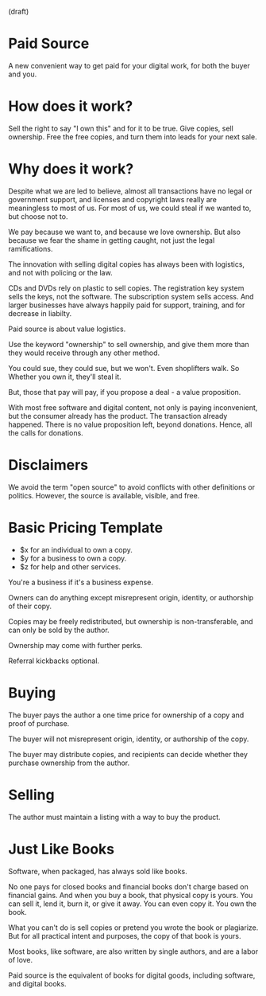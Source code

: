 (draft)

# Paid Source

A new convenient way to get paid for your digital work, for both the buyer and you. 

# How does it work?

Sell the right to say "I own this" and for it to be true. Give copies, sell ownership. Free the free copies, and turn them into leads for your next sale. 

# Why does it work?

Despite what we are led to believe, almost all transactions have no legal or government support, and licenses and copyright laws really are meaningless to most of us. For most of us, we could steal if we wanted to, but choose not to.

We pay because we want to, and because we love ownership. But also because we fear the shame in getting caught, not just the legal ramifications.

The innovation with selling digital copies has always been with logistics, and not with policing or the law.

CDs and DVDs rely on plastic to sell copies. The registration key system sells the keys, not the software. The subscription system sells access. And larger businesses have always happily paid for support, training, and for decrease in liabilty.

Paid source is about value logistics. 

Use the keyword "ownership" to sell ownership, and give them more than they would receive through any other method.

You could sue, they could sue, but we won't. Even shoplifters walk. So  Whether you own it, they'll steal it. 

But, those that pay will pay, if you propose a deal - a value proposition.

With most free software and digital content, not only is paying inconvenient, but the consumer already has the product. The transaction already happened. There is no value proposition left, beyond donations. Hence, all the calls for donations.



# Disclaimers

We avoid the term "open source" to avoid conflicts with other definitions or politics. However, the source is available, visible, and free.






# Basic Pricing Template

- $x for an individual to own a copy.
- $y for a business to own a copy.
- $z for help and other services.

You're a business if it's a business expense.

Owners can do anything except misrepresent origin, identity, or authorship of their copy.

Copies may be freely redistributed, but ownership is non-transferable, and can only be sold by the author. 

Ownership may come with further perks. 

Referral kickbacks optional.



# Buying

The buyer pays the author a one time price for ownership of a copy and proof of purchase.

The buyer will not misrepresent origin, identity, or authorship of the copy.

The buyer may distribute copies, and recipients can decide whether they purchase ownership from the author.

# Selling

The author must maintain a listing with a way to buy the product.





# Just Like Books

Software, when packaged, has always sold like books.

No one pays for closed books and financial books don't charge based on financial gains. And when you buy a book, that physical copy is yours. You can sell it, lend it, burn it, or give it away. You can even copy it. You own the book. 

What you can't do is sell copies or pretend you wrote the book or plagiarize. But for all practical intent and purposes, the copy of that book is yours.

Most books, like software, are also written by single authors, and are a labor of love.

Paid source is the equivalent of books for digital goods, including software, and digital books.


